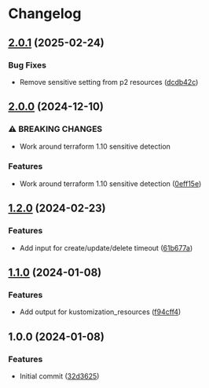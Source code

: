 # Changelog

## [2.0.1](https://github.com/e-breuninger/terraform-module-kustomization/compare/v2.0.0...v2.0.1) (2025-02-24)

### Bug Fixes

* Remove sensitive setting from p2 resources ([dcdb42c](https://github.com/e-breuninger/terraform-module-kustomization/commit/dcdb42c5823681829b3400fa344268ccae96aac5))

## [2.0.0](https://github.com/e-breuninger/terraform-module-kustomization/compare/v1.2.0...v2.0.0) (2024-12-10)

### ⚠ BREAKING CHANGES

* Work around terraform 1.10 sensitive detection

### Features

* Work around terraform 1.10 sensitive detection ([0eff15e](https://github.com/e-breuninger/terraform-module-kustomization/commit/0eff15e412876f6b071c35d75c3509b7941d18a6))

## [1.2.0](https://github.com/e-breuninger/terraform-module-kustomization/compare/v1.1.0...v1.2.0) (2024-02-23)


### Features

* Add input for create/update/delete timeout ([61b677a](https://github.com/e-breuninger/terraform-module-kustomization/commit/61b677a48bc00de9f01d0277873e7e63d46d5b52))

## [1.1.0](https://github.com/e-breuninger/terraform-module-kustomization/compare/v1.0.0...v1.1.0) (2024-01-08)


### Features

* Add output for kustomization_resources ([f94cff4](https://github.com/e-breuninger/terraform-module-kustomization/commit/f94cff45c2a802b04ea5b238c8b0d211f8fb6bd6))

## 1.0.0 (2024-01-08)


### Features

* Initial commit ([32d3625](https://github.com/e-breuninger/terraform-module-kustomization/commit/32d3625416a8cc5b3aa73b8f5eb599dc5e45742a))
